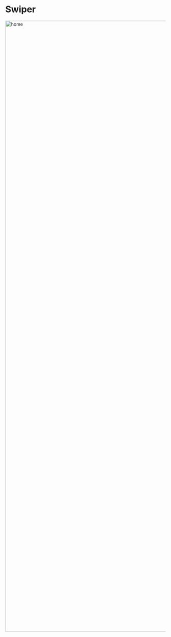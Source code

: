 # Swiper

<img width="1918" alt="home" src="https://github.com/helloWsy/Swiper/assets/28093874/91902569-ca66-49e9-9364-ab5b11c64ca1">
